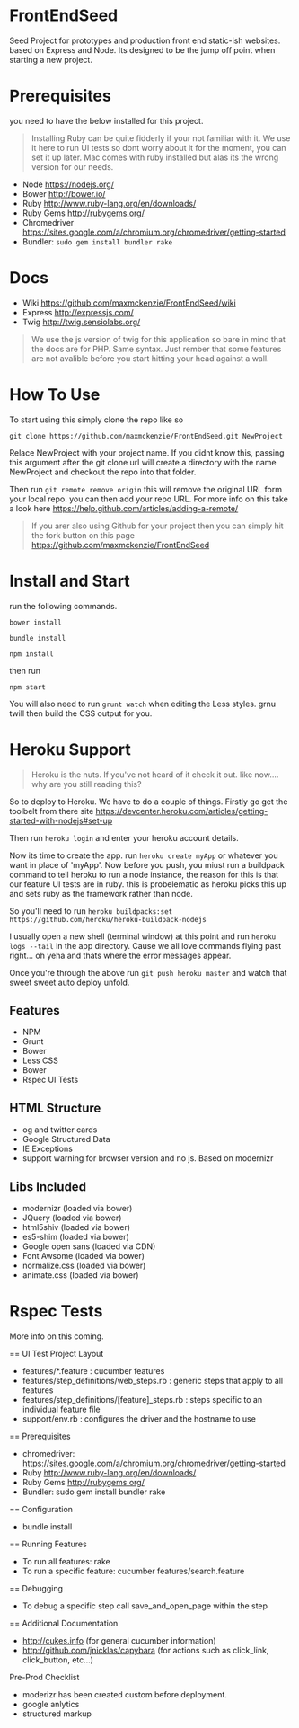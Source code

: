 # FrontEndSeed
Seed Project for prototypes and production front end static-ish websites.
based on Express and Node. Its designed to be the jump off point when starting a new project.

# Prerequisites
you need to have the below installed for this project.

> Installing Ruby can be quite fidderly if your not familiar with it. We use it here to run UI tests so dont worry about it for the moment, you can set it up later. Mac comes with ruby installed but alas its the wrong version for our needs.

- Node https://nodejs.org/
- Bower http://bower.io/
- Ruby http://www.ruby-lang.org/en/downloads/
- Ruby Gems http://rubygems.org/
- Chromedriver https://sites.google.com/a/chromium.org/chromedriver/getting-started
- Bundler: `sudo gem install bundler rake`

# Docs
- Wiki https://github.com/maxmckenzie/FrontEndSeed/wiki
- Express http://expressjs.com/
- Twig http://twig.sensiolabs.org/ 

> We use the js version of twig for this application so bare in mind that the docs are for PHP. Same syntax. Just rember that some features are not avalible before you start hitting your head against a wall.

# How To Use
To start using this simply clone the repo like so

`git clone https://github.com/maxmckenzie/FrontEndSeed.git NewProject`

Relace NewProject with your project name. If you didnt know this, passing this argument after the git clone url will create a directory with the name NewProject and checkout the repo into that folder.

Then run `git remote remove origin` this will remove the original URL form your local repo. you can then add your repo URL. For more info on this take a look here https://help.github.com/articles/adding-a-remote/

> If you arer also using Github for your project then you can simply hit the fork button on this page https://github.com/maxmckenzie/FrontEndSeed

# Install and Start
run the following commands.

`bower install`

`bundle install`

`npm install`

then run 

`npm start`

You will also need to run `grunt watch` when editing the Less styles. grnu twill then build the CSS output for you.

# Heroku Support
> Heroku is the nuts. If you've not heard of it check it out. like now.... why are you still reading this?

So to deploy to Heroku. We have to do a couple of things. Firstly go get the toolbelt from there site https://devcenter.heroku.com/articles/getting-started-with-nodejs#set-up

Then run `heroku login` and enter your heroku account details.

Now its time to create the app. run `heroku create myApp` or whatever you want in place of 'myApp'. Now before you push, you miust run a buildpack command to tell heroku to run a node instance, the reason for this is that our feature UI tests are in ruby. this is probelematic as heroku picks this up and sets ruby as the framework rather than node.

So you'll need to run `heroku buildpacks:set https://github.com/heroku/heroku-buildpack-nodejs`

I usually open a new shell (terminal window) at this point and run `heroku logs --tail` in the app directory. Cause we all love commands flying past right... oh yeha and thats where the error messages appear.

Once you're through the above run `git push heroku master` and watch that sweet sweet auto deploy unfold.

## Features
- NPM
- Grunt
- Bower
- Less CSS
- Bower
- Rspec UI Tests

## HTML Structure
- og and twitter cards
- Google Structured Data
- IE Exceptions <html class="ie ie8" lang="en">
- support warning for browser version and no js. Based on modernizr

## Libs Included
- modernizr (loaded via bower)
- JQuery (loaded via bower)
- html5shiv (loaded via bower)
- es5-shim (loaded via bower)
- Google open sans (loaded via CDN)
- Font Awsome (loaded via bower)
- normalize.css (loaded via bower)
- animate.css (loaded via bower)

# Rspec Tests
More info on this coming.

== UI Test Project Layout

* features/*.feature : cucumber features
* features/step_definitions/web_steps.rb : generic steps that apply to all features
* features/step_definitions/[feature]_steps.rb : steps specific to an individual feature file
* support/env.rb : configures the driver and the hostname to use

== Prerequisites

* chromedriver: https://sites.google.com/a/chromium.org/chromedriver/getting-started
* Ruby http://www.ruby-lang.org/en/downloads/
* Ruby Gems http://rubygems.org/
* Bundler: sudo gem install bundler rake

== Configuration

* bundle install

== Running Features

* To run all features: rake
* To run a specific feature: cucumber features/search.feature

== Debugging

* To debug a specific step call save_and_open_page within the step

== Additional Documentation

* http://cukes.info (for general cucumber information)
* http://github.com/jnicklas/capybara (for actions such as click_link, click_button, etc...)

Pre-Prod Checklist
- moderizr has been created custom before deployment.
- google anlytics
- structured markup